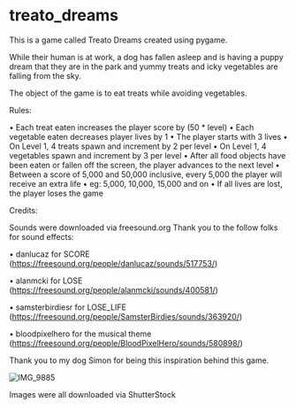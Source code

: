 # treato_dreams

This is a game called Treato Dreams created using pygame. 

While their human is at work, a dog has fallen asleep and is having a puppy dream that
they are in the park and yummy treats and icky vegetables are falling from the sky.

The object of the game is to eat treats while avoiding vegetables.

Rules:

• Each treat eaten increases the player score by (50 * level)
• Each vegetable eaten decreases player lives by 1
• The player starts with 3 lives
• On Level 1, 4 treats spawn and increment by 2 per level
• On Level 1, 4 vegetables spawn and increment by 3 per level
• After all food objects have been eaten or fallen off the screen, the player advances to the next level
• Between a score of 5,000 and 50,000 inclusive, every 5,000 the player will receive an extra life
    • eg: 5,000, 10,000, 15,000 and on
• If all lives are lost, the player loses the game


Credits:

Sounds were downloaded via freesound.org
Thank you to the follow folks for sound effects:

• danlucaz for SCORE (https://freesound.org/people/danlucaz/sounds/517753/)

• alanmcki for LOSE (https://freesound.org/people/alanmcki/sounds/400581/)

• samsterbirdiesr for LOSE_LIFE (https://freesound.org/people/SamsterBirdies/sounds/363920/)

• bloodpixelhero for the musical theme (https://freesound.org/people/BloodPixelHero/sounds/580898/)


Thank you to my dog Simon for being this inspiration behind this game.

![IMG_9885](https://user-images.githubusercontent.com/104270271/166311037-e2884da9-b4b3-4f4c-9cb1-fa65a962f886.JPG)




Images were all downloaded via ShutterStock
